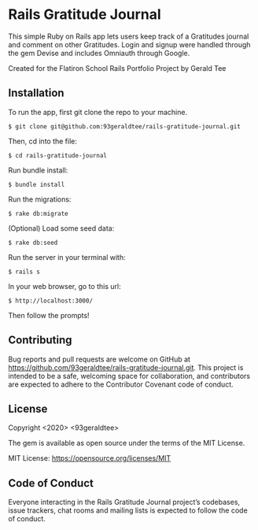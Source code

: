 # Rails Gratitude Journal

This simple Ruby on Rails app lets users keep track of a Gratitudes journal and comment on other Gratitudes. Login and signup were handled through the gem Devise and includes Omniauth through Google.

Created for the Flatiron School Rails Portfolio Project by Gerald Tee

## Installation

To run the app, first git clone the repo to your machine.

    $ git clone git@github.com:93geraldtee/rails-gratitude-journal.git

Then, cd into the file:

    $ cd rails-gratitude-journal

Run bundle install:

    $ bundle install

Run the migrations:

    $ rake db:migrate

(Optional) Load some seed data:

    $ rake db:seed

Run the server in your terminal with:

    $ rails s

In your web browser, go to this url:

    $ http://localhost:3000/

Then follow the prompts!

## Contributing
Bug reports and pull requests are welcome on GitHub at https://github.com/93geraldtee/rails-gratitude-journal.git. This project is intended to be a safe, welcoming space for collaboration, and contributors are expected to adhere to the Contributor Covenant code of conduct.

## License
Copyright <2020> <93geraldtee>

The gem is available as open source under the terms of the MIT License.

MIT License: https://opensource.org/licenses/MIT

## Code of Conduct
Everyone interacting in the Rails Gratitude Journal project’s codebases, issue trackers, chat rooms and mailing lists is expected to follow the code of conduct.